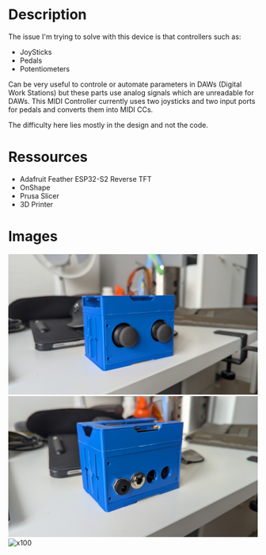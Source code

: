 # Description
The issue I'm trying to solve with this device is that controllers such as:
 - JoySticks
 - Pedals
 - Potentiometers

Can be very useful to controle or automate parameters in DAWs (Digital Work Stations) but these parts use analog signals which are unreadable for DAWs. This MIDI Controller currently uses two joysticks and two input ports for pedals and converts them into MIDI CCs.

The difficulty here lies mostly in the design and not the code.

# Ressources
 - Adafruit Feather ESP32-S2 Reverse TFT
 - OnShape
 - Prusa Slicer 
 - 3D Printer

# Images

![x100](Images/Front.jpg)
![x100](Images/Back.jpg)
![x100](Images/Top.jpg)
